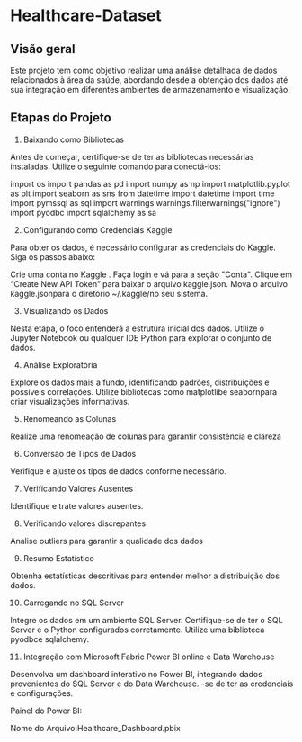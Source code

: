 # Healthcare-Dataset



## Visão geral

Este projeto tem como objetivo realizar uma análise detalhada de dados relacionados à área da saúde, abordando desde a obtenção dos dados até sua integração em diferentes ambientes de armazenamento e visualização.

## Etapas do Projeto
1. Baixando como Bibliotecas

Antes de começar, certifique-se de ter as bibliotecas necessárias instaladas. Utilize o seguinte comando para conectá-los:

import os
import pandas as pd
import numpy as np
import matplotlib.pyplot as plt
import seaborn as sns
from datetime import datetime
import time
import pymssql as sql
import warnings
warnings.filterwarnings("ignore")
import pyodbc
import sqlalchemy as sa 

2. Configurando como Credenciais Kaggle

Para obter os dados, é necessário configurar as credenciais do Kaggle. Siga os passos abaixo:

Crie uma conta no Kaggle .
Faça login e vá para a seção "Conta".
Clique em “Create New API Token” para baixar o arquivo kaggle.json.
Mova o arquivo kaggle.jsonpara o diretório ~/.kaggle/no seu sistema.

3. Visualizando os Dados

Nesta etapa, o foco entenderá a estrutura inicial dos dados. Utilize o Jupyter Notebook ou qualquer IDE Python para explorar o conjunto de dados.

4. Análise Exploratória

Explore os dados mais a fundo, identificando padrões, distribuições e possíveis correlações. Utilize bibliotecas como matplotlibe seabornpara criar visualizações informativas.

5. Renomeando as Colunas

Realize uma renomeação de colunas para garantir consistência e clareza

6. Conversão de Tipos de Dados

Verifique e ajuste os tipos de dados conforme necessário.

7. Verificando Valores Ausentes

Identifique e trate valores ausentes.

8. Verificando valores discrepantes

Analise outliers para garantir a qualidade dos dados

9. Resumo Estatístico

Obtenha estatísticas descritivas para entender melhor a distribuição dos dados.

10. Carregando no SQL Server

Integre os dados em um ambiente SQL Server. Certifique-se de ter o SQL Server e o Python configurados corretamente. Utilize uma biblioteca pyodbce sqlalchemy.



11. Integração com Microsoft Fabric Power BI online e Data Warehouse

Desenvolva um dashboard interativo no Power BI, integrando dados provenientes do SQL Server e do Data Warehouse. -se de ter as credenciais e configurações.

Painel do Power BI:

Nome do Arquivo:Healthcare_Dashboard.pbix






